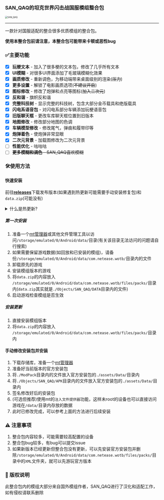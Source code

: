 ### SAN_QAQ的坦克世界闪击战国服模组整合包

<img src="https://avatars.githubusercontent.com/u/88847568?v=4" alt="SAN_QAQ" style="zoom: 50%;" />

------

一款针对国服适配的整合很多优质模组的整合包。

**使用本整合包前请注意，本整合包可能带来卡顿或恶性bug**

### ✅主要功能
- [x] **玩梗文本** - 加入了很多梗的文本包，修改了几乎所有文本
- [x] **UI模糊** - 对很多UI界面添加了毛玻璃模糊化效果
- [x] **画质修改** - 重新调色，为移动端带来桌面级别的渲染(~~压力~~)
- [x] **更多设置** - 解锁了电影画质选项(~~不建议开启~~)
- [x] **图标修改** - 修改了炮弹和点亮等图标(~~加入二次元~~)
- [x] **反和谐** - 旗帜反和谐
- [x] **完整科技树** - 显示完整的科技树，包含大部分金币载具和绝版载具
- [x] **闪电系语音包** - 对闪电系部分车辆添加玩梗语音包
- [x] **旧版聊天框** - 更改车库聊天框位置到旧版本
- [x] **地图修改** - 修改部分地图的色调
- [x] **车辆模型修改** - 修改尾气，弹痕和履带印等
- [x] **炮弹着色** - 使炮弹非常显眼
- [x] **二次元背景** - 加载图修改为二次元背景
- [ ] **性能优化** - 咕咕咕
- [ ] ~~**更多模糊和调色** - SAN_QAQ喜欢模糊~~

### 🛠️使用方法
#### 快速安装
前往[**releases**](https://github.com/SAN-QAQ/WoT-Blitz-ModPack/releases)下载发布版本(如果遇到热更新可能需要手动安装修复包)和`data.zip`(可能没有)
<details>
<summary>什么是热更新?</summary>
如果不需要下载新版本安装包，只需要进入游戏后下载资源的版本就是热更新
</details>

##### 第一次安装

1. 准备一个[mt管理器](https://mt2.cn/download/)或其他文件管理工具以访问`/storage/emulated/0/Android/data/`目录(有关该目录无法访问的问题请自行搜索)
2. 如果需要保留游戏数据(如回放和已安装的模组)，请备份`/storage/emulated/0/Android/data/com.netease.wotb/`目录内的文件
3. 卸载原先的游戏
4. 安装模组版本的游戏
5. 将`data.zip`的内容放入 `/storage/emulated/0/Android/data/com.netease.wotb/files/packs/`目录内(`data.zip`其实就是`./Objects/SAN_QAQ/DATA`目录内的文件)
6. 启动游戏检查模组是否生效

##### 安装更新

1. 直接安装模组版本
2. 将`data.zip`的内容放入 `/storage/emulated/0/Android/data/com.netease.wotb/files/packs/`目录内

#### 手动修改安装包并安装

1. 下载存储库，准备一个[mt管理器](https://mt2.cn/download/)
2. 准备好当前版本的官方安装包
3. 将`./ModPack`目录内的文件放入官方安装包的`./assets/Data/`目录内
4. 将`./Objects/SAN_QAQ/APK`目录内的文件放入官方安装包的`./assets/Data/`目录内
5. 签名修改好后的安装包
6. (可选但推荐)使用mt的`注入文件提供器`功能，这样未root的设备也可以直接访问游戏在`/data/`目录内存放的数据
7. 此时已修改完成，可以参考上面的方法进行后续安装

### ⚠️ 注意事项

1. 整合包内容较多，可能需要较高配置的设备
2. 整合包bug较多，有bug可以提交issue
3. 如果新版本已经更新但整合包没有更新，可以先安装官方安装包并删除`/storage/emulated/0/Android/data/com.netease.wotb/files/packs/`目录中的`XML`文件夹，就可以先游玩官方版本

### 📜 版权说明

此整合包内的模组大部分来自国外模组作者，SAN_QAQ进行了汉化和适配工作，如有侵权请联系删除
